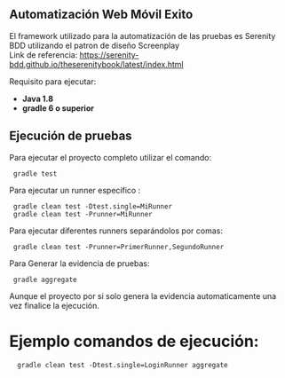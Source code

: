Automatización Web Móvil Exito
---  

El framework utilizado para la automatización de las pruebas es Serenity BDD utilizando el patron de diseño Screenplay  
Link de referencia: https://serenity-bdd.github.io/theserenitybook/latest/index.html

Requisito para ejecutar:
+ **Java 1.8**
+ **gradle 6 o superior**

Ejecución de pruebas
---  

Para ejecutar el proyecto completo utilizar el comando:
```
 gradle test   
```  
Para ejecutar un runner específico :

```  gradle clean test -Dtest.single=MiRunner  ```   
```  gradle clean test -Prunner=MiRunner  ```

Para ejecutar diferentes runners separándolos por comas:

```  gradle clean test -Prunner=PrimerRunner,SegundoRunner  ```

Para Generar la evidencia de pruebas:

```  gradle aggregate  ```

Aunque el proyecto por si solo genera la evidencia automaticamente una vez finalice la ejecución.

# Ejemplo comandos de ejecución:
```   gradle clean test -Dtest.single=LoginRunner aggregate  ```  